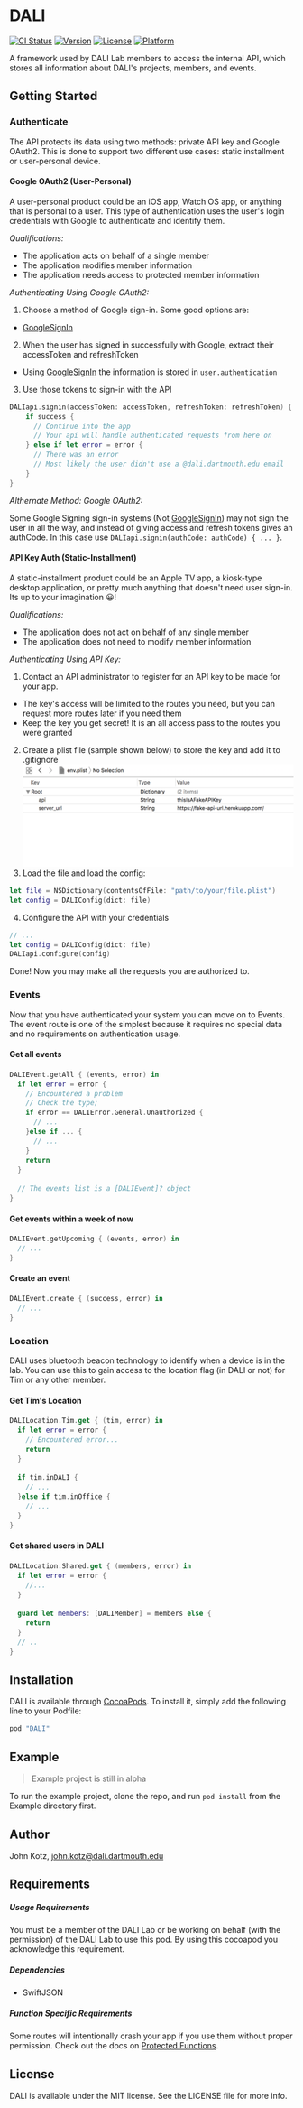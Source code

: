 # DALI

[![CI Status](https://travis-ci.org/dali-lab/DALI-Framework.svg?branch=master)](https://travis-ci.org/dali-lab/DALI-Framework)
[![Version](https://img.shields.io/cocoapods/v/DALI.svg?style=flat)](http://cocoapods.org/pods/DALI)
[![License](https://img.shields.io/cocoapods/l/DALI.svg?style=flat)](http://cocoapods.org/pods/DALI)
[![Platform](https://img.shields.io/cocoapods/p/DALI.svg?style=flat)](http://cocoapods.org/pods/DALI)

A framework used by DALI Lab members to access the internal API, which stores all information about DALI's projects, members, and events.

## Getting Started

### Authenticate
The API protects its data using two methods: private API key and Google OAuth2. This is done to support two different use cases: static installment or user-personal device.

#### Google OAuth2 (User-Personal)
A user-personal product could be an iOS app, Watch OS app, or anything that is personal to a user. This type of authentication uses the user's login credentials with Google to authenticate and identify them.

_Qualifications:_
- The application acts on behalf of a single member
- The application modifies member information
- The application needs access to protected member information

_Authenticating Using Google OAuth2:_
1. Choose a method of Google sign-in. Some good options are:
  - [GoogleSignIn](https://cocoapods.org/pods/GoogleSignIn)
2. When the user has signed in successfully with Google, extract their accessToken and refreshToken
  - Using [GoogleSignIn](https://cocoapods.org/pods/GoogleSignIn) the information is stored in `user.authentication`
3. Use those tokens to sign-in with the API
```swift
DALIapi.signin(accessToken: accessToken, refreshToken: refreshToken) { (success, error) in
    if success {
      // Continue into the app
      // Your api will handle authenticated requests from here on
    } else if let error = error {
      // There was an error
      // Most likely the user didn't use a @dali.dartmouth.edu email
    }
}
```

_Althernate Method: Google OAuth2:_

Some Google Signing sign-in systems (Not [GoogleSignIn](https://cocoapods.org/pods/GoogleSignIn)) may not sign the user in all the way, and instead of giving access and refresh tokens gives an authCode. In this case use `DALIapi.signin(authCode: authCode) { ... }`.

#### API Key Auth (Static-Installment)
A static-installment product could be an Apple TV app, a kiosk-type desktop application, or pretty much anything that doesn't need user sign-in. Its up to your imagination 😀!

_Qualifications:_
- The application does not act on behalf of any single member
- The application does not need to modify member information

_Authenticating Using API Key:_
1. Contact an API administrator to register for an API key to be made for your app.
  - The key's access will be limited to the routes you need, but you can request more routes later if you need them
  - Keep the key you get secret! It is an all access pass to the routes you were granted
2. Create a plist file (sample shown below) to store the key and add it to .gitignore
![envFile](./images/envFile.png)
3. Load the file and load the config:
```swift
let file = NSDictionary(contentsOfFile: "path/to/your/file.plist")
let config = DALIConfig(dict: file)
```
4. Configure the API with your credentials
```swift
// ...
let config = DALIConfig(dict: file)
DALIapi.configure(config)
```

Done! Now you may make all the requests you are authorized to.

### Events

Now that you have authenticated your system you can move on to Events. The event route is one of the simplest  because it requires no special data and no requirements on authentication usage.

#### Get all events
```swift
DALIEvent.getAll { (events, error) in
  if let error = error {
    // Encountered a problem
    // Check the type;
    if error == DALIError.General.Unauthorized {
      // ...
    }else if ... {
      // ...
    }
    return
  }

  // The events list is a [DALIEvent]? object
}
```

#### Get events within a week of now
```swift
DALIEvent.getUpcoming { (events, error) in
  // ...
}
```

#### Create an event
```swift
DALIEvent.create { (success, error) in
  // ...
}
```

### Location
DALI uses bluetooth beacon technology to identify when a device is in the lab. You can use this to gain access to the location flag (in DALI or not) for Tim or any other member.

#### Get Tim's Location
```swift
DALILocation.Tim.get { (tim, error) in
  if let error = error {
    // Encountered error...
    return
  }

  if tim.inDALI {
    // ...
  }else if tim.inOffice {
    // ...
  }
}
```

#### Get shared users in DALI
```swift
DALILocation.Shared.get { (members, error) in
  if let error = error {
    //...
  }

  guard let members: [DALIMember] = members else {
    return
  }
  // ..
}
```

## Installation

DALI is available through [CocoaPods](http://cocoapods.org). To install
it, simply add the following line to your Podfile:

```ruby
pod "DALI"
```

## Example
> Example project is still in alpha

To run the example project, clone the repo, and run `pod install` from the Example directory first.

## Author

John Kotz, john.kotz@dali.dartmouth.edu

## Requirements
##### Usage Requirements
You must be a member of the DALI Lab or be working on behalf (with the permission) of the DALI Lab to use this pod. By using this cocoapod you acknowledge this requirement.

##### Dependencies
- SwiftJSON

##### Function Specific Requirements
Some routes will intentionally crash your app if you use them without proper permission. Check out the docs on [Protected Functions]().

## License

DALI is available under the MIT license. See the LICENSE file for more info.
